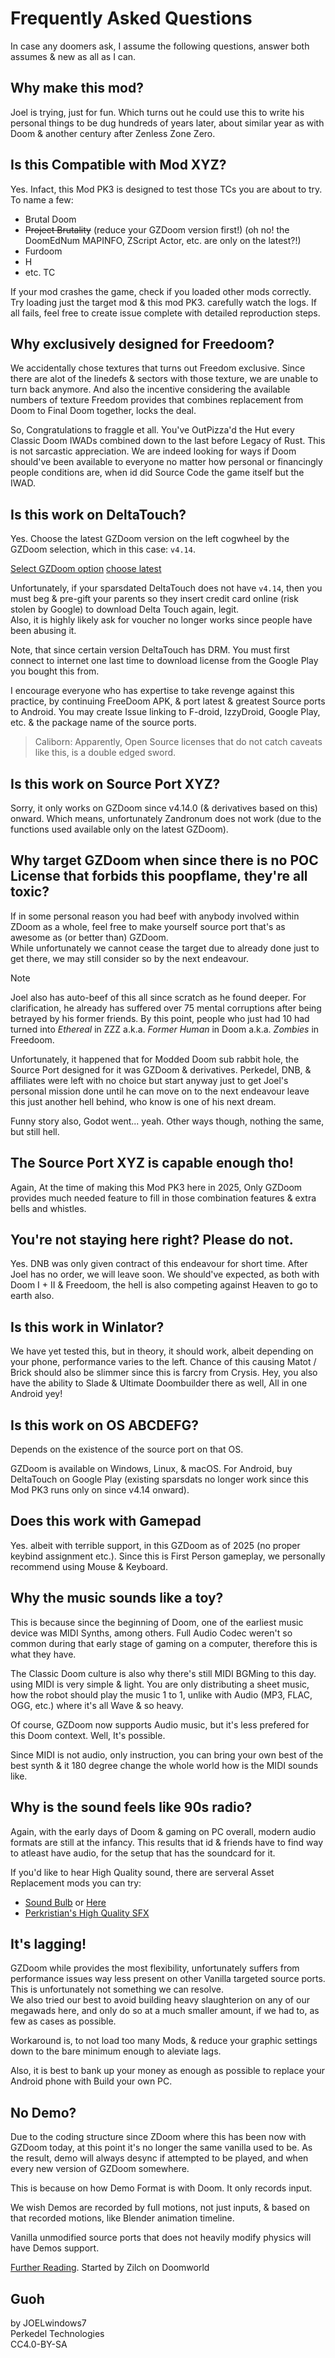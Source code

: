 # Frequently Asked Questions

In case any doomers ask, I assume the following questions, answer both assumes & new as all as I can.

## Why make this mod?

Joel is trying, just for fun. Which turns out he could use this to write his personal things to be dug hundreds of years later, about similar year as with Doom & another century after Zenless Zone Zero.

## Is this Compatible with Mod XYZ?

Yes. Infact, this Mod PK3 is designed to test those TCs you are about to try. To name a few:

- Brutal Doom
- ~~Project Brutality~~ (reduce your GZDoom version first!) (oh no! the DoomEdNum MAPINFO, ZScript Actor, etc. are only on the latest?!)
- Furdoom
- H
- etc. TC

If your mod crashes the game, check if you loaded other mods correctly. Try loading just the target mod & this mod PK3. carefully watch the logs. If all fails, feel free to create issue complete with detailed reproduction steps.

## Why exclusively designed for Freedoom?

We accidentally chose textures that turns out Freedom exclusive. Since there are alot of the linedefs & sectors with those texture, we are unable to turn back anymore. 
And also the incentive considering the available numbers of texture Freedom provides that combines replacement from Doom to Final Doom together, locks the deal.

So, Congratulations to fraggle et all. You've OutPizza'd the Hut every Classic Doom IWADs combined down to the last before Legacy of Rust. 
This is not sarcastic appreciation. We are indeed looking for ways if Doom should've been available to everyone no matter how personal or financingly people conditions are, when id did Source Code the game itself but the IWAD.

## Is this work on DeltaTouch?

Yes. Choose the latest GZDoom version on the left cogwheel by the GZDoom selection, which in this case: `v4.14`.

[Select GZDoom option](/src/screenshot/delta-touch-how1.png)
[choose latest](/src/screenshot/delta-touch-how2.png)

Unfortunately, if your sparsdated DeltaTouch does not have `v4.14`, then you must beg & pre-gift your parents so they insert credit card online (risk stolen by Google) to download Delta Touch again, legit.  
Also, it is highly likely ask for voucher no longer works since people have been abusing it. 

Note, that since certain version DeltaTouch has DRM. You must first connect to internet one last time to download license from the Google Play you bought this from.

I encourage everyone who has expertise to take revenge against this practice, by continuing FreeDoom APK, & port latest & greatest Source ports to Android. You may create Issue linking to F-droid, IzzyDroid, Google Play, etc. & the package name of the source ports.

> Caliborn: Apparently, Open Source licenses that do not catch caveats like this, is a double edged sword.

## Is this work on Source Port XYZ?

Sorry, it only works on GZDoom since v4.14.0 (& derivatives based on this) onward. Which means, unfortunately Zandronum does not work (due to the functions used available only on the latest GZDoom).

## Why target GZDoom when since there is no POC License that forbids this poopflame, they're all toxic?

If in some personal reason you had beef with anybody involved within ZDoom as a whole, feel free to make yourself source port that's as awesome as (or better than) GZDoom.  
While unfortunately we cannot cease the target due to already done just to get there, we may still consider so by the next endeavour.

> [!NOTE]
> Joel also has auto-beef of this all since scratch as he found deeper. For clarification, he already has suffered over 75 mental corruptions after being betrayed by his former friends. By this point, people who just had 10 had turned into *Ethereal* in ZZZ a.k.a. *Former Human* in Doom a.k.a. *Zombies* in Freedoom.

Unfortunately, it happened that for Modded Doom sub rabbit hole, the Source Port designed for it was GZDoom & derivatives. Perkedel, DNB, & affiliates were left with no choice but start anyway just to get Joel's personal mission done until he can move on to the next endeavour leave this just another hell behind, 
who know is one of his next dream.

Funny story also, Godot went... yeah. Other ways though, nothing the same, but still hell.

## The Source Port XYZ is capable enough tho!

Again, At the time of making this Mod PK3 here in 2025, Only GZDoom provides much needed feature to fill in those combination features & extra bells and whistles.

## You're not staying here right? Please do not.

Yes. DNB was only given contract of this endeavour for short time. After Joel has no order, we will leave soon. We should've expected, as both with Doom I + II & Freedoom, the hell is also competing against Heaven to go to earth also.

## Is this work in Winlator?

We have yet tested this, but in theory, it should work, albeit depending on your phone, performance varies to the left. Chance of this causing Matot / Brick should also be slimmer since this is farcry from Crysis.
Hey, you also have the ability to Slade & Ultimate Doombuilder there as well, All in one Android yey!

## Is this work on OS ABCDEFG?

Depends on the existence of the source port on that OS.

GZDoom is available on Windows, Linux, & macOS. For Android, buy DeltaTouch on Google Play (existing sparsdats no longer work since this Mod PK3 runs only on since v4.14 onward).

## Does this work with Gamepad

Yes. albeit with terrible support, in this GZDoom as of 2025 (no proper keybind assignment etc.). Since this is First Person gameplay, we personally recommend using Mouse & Keyboard.

## Why the music sounds like a toy?

This is because since the beginning of Doom, one of the earliest music device was MIDI Synths, among others. Full Audio Codec weren't so common during that early stage of gaming on a computer, therefore this is what they have.

The Classic Doom culture is also why there's still MIDI BGMing to this day. using MIDI is very simple & light. You are only distributing a sheet music, how the robot should play the music 1 to 1, unlike with Audio (MP3, FLAC, OGG, etc.) where it's all Wave & so heavy.

Of course, GZDoom now supports Audio music, but it's less prefered for this Doom context. Well, It's possible.

Since MIDI is not audio, only instruction, you can bring your own best of the best synth & it 180 degree change the whole world how is the MIDI sounds like.

## Why is the sound feels like 90s radio?

Again, with the early days of Doom & gaming on PC overall, modern audio formats are still at the infancy. This results that id & friends have to find way to atleast have audio, for the setup that has the soundcard for it.

If you'd like to hear High Quality sound, there are serveral Asset Replacement mods you can try:

- [Sound Bulb](https://www.doomworld.com/forum/topic/110822-doom-sound-bulb-hd-sounds-that-stay-true-to-the-original/) or [Here](https://www.moddb.com/mods/brutal-doom/addons/doom-sound-bulb-20-high-quality-sound-pack)
- [Perkristian's High Quality SFX](https://www.perkristian.net/game_doom-sfx.shtml)

## It's lagging!

GZDoom while provides the most flexibility, unfortunately suffers from performance issues way less present on other Vanilla targeted source ports. This is unfortunately not something we can resolve.  
We also tried our best to avoid building heavy slaughterion on any of our megawads here, and only do so at a much smaller amount, if we had to, as few as cases as possible.

Workaround is, to not load too many Mods, & reduce your graphic settings down to the bare minimum enough to aleviate lags.

Also, it is best to bank up your money as enough as possible to replace your Android phone with Build your own PC.

## No Demo?

Due to the coding structure since ZDoom where this has been now with GZDoom today, at this point it's no longer the same vanilla used to be. As the result, demo will always desync if attempted to be played, and when every new version of GZDoom somewhere.

This is because on how Demo Format is with Doom. It only records input.

We wish Demos are recorded by full motions, not just inputs, & based on that recorded motions, like Blender animation timeline.

Vanilla unmodified source ports that does not heavily modify physics will have Demos support.

[Further Reading](https://www.doomworld.com/forum/topic/128236-why-cant-we-get-doom-demos-on-gzdoom/). Started by Zilch on Doomworld



## Guoh

by JOELwindows7  
Perkedel Technologies  
CC4.0-BY-SA